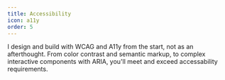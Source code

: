 ```yaml
---
title: Accessibility
icon: a11y
order: 5
---
```


I design and build with WCAG and A11y from the start, not as an afterthought. From color contrast and semantic markup, to complex interactive components with ARIA, you'll meet and exceed accessability requirements.
